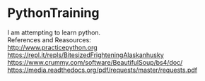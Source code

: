 # PythonTraining
I am attempting to learn python.
<br>
References and Reasources:
<br>
http://www.practicepython.org
<br>
https://repl.it/repls/BitesizedFrighteningAlaskanhusky
<br>
https://www.crummy.com/software/BeautifulSoup/bs4/doc/
<br>
https://media.readthedocs.org/pdf/requests/master/requests.pdf
